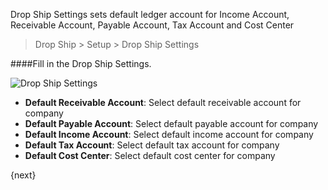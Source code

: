 <!-- title: Drop Ship Settings -->
<!-- no-breadcrumbs -->

Drop Ship Settings sets default ledger account for Income Account, Receivable Account, Payable Account, Tax Account and Cost Center

> Drop Ship > Setup > Drop Ship Settings


####Fill in the Drop Ship Settings.


<img class="screenshot" alt="Drop Ship Settings" src="{{ docs_base_url }}/assets/img/drop-ship-settings/drop-ship-settings-1.png">
<ul>
 <li><strong>Default Receivable Account</strong>: Select default receivable account for company</li>
 <li><strong>Default Payable Account</strong>: Select default payable account for company</li>
 <li><strong>Default Income Account</strong>: Select default income account for company</li>
 <li><strong>Default Tax Account</strong>: Select default tax account for company</li>
 <li><strong>Default Cost Center</strong>: Select default cost center for company</li>
</ul>

{next}

<!-- autodoc -->
<!-- jinja -->
<!-- static -->
